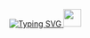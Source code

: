 <a href="https://git.io/typing-svg">
  <img src="https://readme-typing-svg.herokuapp.com?font=Fira+Code&pause=1000&width=435&lines=Hi+there%2C+I'm+Vadim" alt="Typing SVG" />
</a>
<img src="https://github.com/blackcater/blackcater/raw/main/images/Hi.gif" height="32"/></h1>

